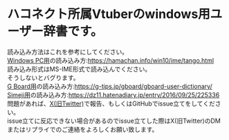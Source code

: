 # ハコネクト所属Vtuberのwindows用ユーザー辞書です。  
読み込み方法はこれを参考にしてください。  
[Windows PC用](https://github.com/minerjirou/Haconect_Streamer_UserDic/blob/main/Haconect_Streamer_UserDic_Windows.txt)の読み込み方:https://hamachan.info/win10/ime/tango.html    
読み込み形式はMS-IME形式で読み込んでください。  
そうしないとバグります。  
[G Board用](https://github.com/minerjirou/Haconect_Streamer_UserDic/blob/main/Haconect_Streamer_UserDic_GBoard.txt)の読み込み方:https://g-tips.jp/gboard/gboard-user-dictionary/  
[Simeji用](https://github.com/minerjirou/Haconect_Streamer_UserDic/blob/main/simeji_user_dic.txt)の読み込み方:https://dz11.hatenadiary.jp/entry/2016/09/25/225336  
問題があれば、[X(旧Twitter)](https://x.com/mj_IRIAM)で報告、もしくはGitHubでissue立てをしてください。  
issue立てに反応できない場合があるのでissue立てした際はX(旧Twitter)のDMまたはリプライでのご連絡をよろしくお願い致します。
